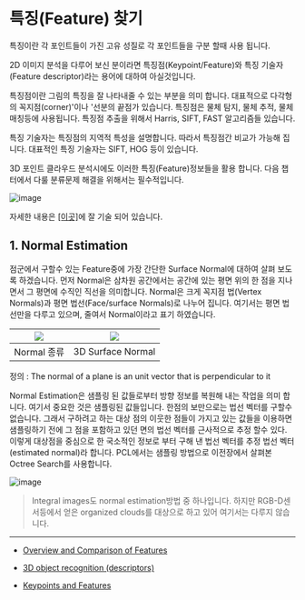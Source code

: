 # 특징(Feature) 찾기 

특징이란 각 포인트들이 가진 고유 성질로 각 포인트들을 구분 할때 사용 됩니다.  

2D 이미지 분석을 다루어 보신 분이라면 특징점(Keypoint/Feature)와 특징 기술자(Feature descriptor)라는 용어에 대하여 아실것입니다. 

특징점이란 그림의 특징을 잘 나타내줄 수 있는 부분을 의미 합니다. 대표적으로 다각형의 꼭지점(corner)'이나 '선분의 끝점가 있습니다. 특징점은 물체 탐지, 물체 추적, 물체 매칭등에 사용됩니다. 특징점 추출을 위해서  Harris, SIFT, FAST 알고리즘들 있습니다. 

특징 기술자는 특징점의 지역적 특성을 설명합니다. 따라서 특징점간 비교가 가능해 집니다. 대표적인 특징 기술자는 SIFT, HOG 등이 있습니다. 

3D 포인트 클라우드 분석시에도 이러한 특징(Feature)정보들을 활용 합니다. 다음 챕터에서 다룰 분류문제 해결을 위해서는 필수적입니다. 

![image](https://user-images.githubusercontent.com/17797922/47074467-68e8ff80-d235-11e8-9c5c-541cf31ac671.png)

자세한 내용은 [[이곳]](http://robotica.unileon.es/index.php/PCL/OpenNI_tutorial_4:_3D_object_recognition_\(descriptors\))에 잘 기술 되어 있습니다. 

## 1. Normal Estimation 


점군에서 구할수 있는 Feature중에 가장 간단한 Surface Normal에 대하여 살펴 보도록 하겠습니다. 먼저 Normal은 삼차원 공간에서는 공간에 있는 평면 위의 한 점을 지나면서 그 평면에 수직인 직선을 의미합니다. Normal은 크게 꼭지점 법(Vertex Normals)과 평면 법선(Face/surface Normals)로 나누어 집니다. 여기서는 평면 법선만을 다루고 있으며, 줄여서 Normal이라고 표기 하였습니다. 

|![](https://i.imgur.com/eMhFGch.png)|![](https://i.imgur.com/i6n3yEa.png)|
|-|-|
|Normal 종류|3D Surface Normal|

정의 : The normal of a plane is an unit vector that is perpendicular to it

Normal Estimation은 샘플링 된 값들로부터 방향 정보를 복원해 내는 작업을 의미 합니다. 여기서 중요한 것은 샘플링된 값들입니다. 한점의 보만으로는 법선 벡터를 구할수 없습니다. 그래서 구하려고 하는 대상 점의 이웃한 점들이 가지고 있는 값들을 이용하면 샘플링하기 전에 그 점을 포함하고 있던 면의 법선 벡터를 근사적으로 추정 할수 있다. 이렇게 대상점을 중심으로 한 국소적인 정보로 부터 구해 낸 법선 벡터를 추정 법선 벡터(estimated normal)라 합니다. PCL에서는 샘플링 방법으로 이전장에서 살펴본 Octree Search를 사용합니다. 


![image](https://user-images.githubusercontent.com/17797922/41693140-e87b4298-753e-11e8-8d66-0c1ca989e531.png)


> Integral images도 normal estimation방법 중 하나입니다. 하지만 RGB-D센서등에서 얻은 organized clouds를 대상으로 하고 있어 여기서는 다루지 않습니다. 




---

- [Overview and Comparison of Features](https://github.com/PointCloudLibrary/pcl/wiki/Overview-and-Comparison-of-Features)


- [3D object recognition (descriptors)](http://robotica.unileon.es/index.php/PCL/OpenNI_tutorial_4:_3D_object_recognition_\(descriptors\))

- [Keypoints and Features](http://www.pointclouds.org/assets/uploads/cglibs13_features.pdf)